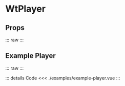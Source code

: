 <script setup>
import Docs from './wt-player-docs.vue';
import ExamplePlayer from './examples/example-player.vue';
</script>

# WtPlayer

## Props

::: raw
<Docs/>
:::

## Example Player

::: raw
<ExamplePlayer/>
:::

::: details Code
<<< ./examples/example-player.vue
:::
